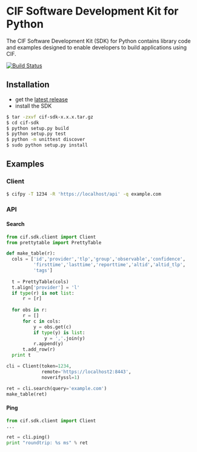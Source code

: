 # CIF Software Development Kit for Python
The CIF  Software Development Kit (SDK) for Python contains library code and examples designed to enable developers to build applications using CIF.

[![Build Status](https://travis-ci.org/csirtgadgets/cif-sdk-python.png?branch=master)](https://travis-ci.org/csirtgadgets/cif-sdk-python)

## Installation
 * get the [latest release](https://github.com/csirtgadgets/cif-sdk-python/releases)
 * install the SDK  

  ```bash
  $ tar -zxvf cif-sdk-x.x.x.tar.gz
  $ cd cif-sdk
  $ python setup.py build
  $ python setup.py test
  $ python -m unittest discover
  $ sudo python setup.py install
  ```
  
## Examples
### Client
  ```bash
  $ cifpy -T 1234 -R 'https://localhost/api' -q example.com
  ```
  
### API
#### Search
  ```python
  from cif.sdk.client import Client
  from prettytable import PrettyTable
  
  def make_table(r):
    cols = ['id','provider','tlp','group','observable','confidence',
            'firsttime','lasttime','reporttime','altid','altid_tlp',
            'tags']
    
    t = PrettyTable(cols)
    t.align['provider'] = 'l'
    if type(r) is not list:
        r = [r]
    
    for obs in r:
        r = []
        for c in cols:
            y = obs.get(c)
            if type(y) is list:
                y = ','.join(y)
            r.append(y)
        t.add_row(r)
    print t
  
  cli = Client(token=1234,
               remote='https://localhost2:8443',
               noverifyssl=1)
  
  ret = cli.search(query='example.com')
  make_table(ret)
  ```
#### Ping
  ```python
  from cif.sdk.client import Client
  ...
  
  ret = cli.ping()
  print "roundtrip: %s ms" % ret
  ```
